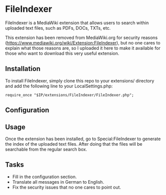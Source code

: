 FileIndexer
===========

FileIndexer is a MediaWiki extension that allows users to search within uploaded text files, such as PDFs, DOCs, TXTs, etc.

This extension has been removed from MediaWiki.org for security reasons (https://www.mediawiki.org/wiki/Extension:FileIndexer), but no one cares to explain what those reasons are, so I uploaded it here to make it available for those who want to download this very useful extension.

Installation
------------
To install FileIndexer, simply clone this repo to your extensions/ directory and add the following line to your LocalSettings.php:

	require_once "$IP/extensions/FileIndexer/FileIndexer.php";

Configuration
-------------

Usage
-----
Once the extension has been installed, go to Special:FileIndexer to generate the index of the uploaded text files. After doing that the files will be searchable from the regular search box.

Tasks
-----
* Fill in the configuration section.
* Translate all messages in German to English.
* Fix the security issues that no one cares to point out.